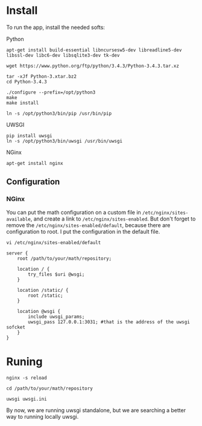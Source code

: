 # Install

To run the app, install the needed softs:

Python
```
apt-get install build-essential libncursesw5-dev libreadline5-dev libssl-dev libc6-dev libsqlite3-dev tk-dev

wget https://www.python.org/ftp/python/3.4.3/Python-3.4.3.tar.xz

tar -xJf Python-3.xtar.bz2
cd Python-3.4.3

./configure --prefix=/opt/python3
make
make install

ln -s /opt/python3/bin/pip /usr/bin/pip
```

UWSGI
```
pip install uwsgi
ln -s /opt/python3/bin/uwsgi /usr/bin/uwsgi
```

NGinx
```
apt-get install nginx
```

## Configuration

### NGinx
You can put the math configuration on a custom file in `/etc/nginx/sites-available`, and create a link to `/etc/nginx/sites-enabled`. But don't forget to remove the `/etc/nginx/sites-enabled/default`, because there are configuration to root. I put the configuration in the default file.

```
vi /etc/nginx/sites-enabled/default

server {
	root /path/to/your/math/repository;

	location / {
		try_files $uri @wsgi;
	}

	location /static/ {
		root /static;
	}

	location @wsgi {
		include uwsgi_params;
		uwsgi_pass 127.0.0.1:3031; #that is the address of the uwsgi sofcket
	}
}
```

# Runing

```
nginx -s reload

cd /path/to/your/math/repository

uwsgi uwsgi.ini
```

By now, we are running uwsgi standalone, but we are searching a better way to running locally uwsgi.
